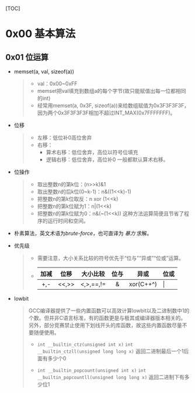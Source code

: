 <!--
 * @Author: LetMeFly
 * @Date: 2021-07-26 16:07:50
 * @LastEditors: LetMeFly
 * @LastEditTime: 2021-07-26 16:45:16
-->

[TOC]

# 0x00 基本算法

## 0x01 位运算

+ memset(a, val, sizeof(a))
  > + val：0x00~0xFF
  > + memset把val填充到数组a的每个字节(故只能赋值出每一位都相同的int)
  > + 经常用memset(a, 0x3F, sizeof(a))来给数组赋值为0x3F3F3F3F，因为两个0x3F3F3F3F相加不超过INT_MAX(0x7FFFFFFF)。

+ 位移
  > + 左移：低位补0高位舍弃
  > + 右移：
  >   + 算术右移：低位舍弃，高位以符号位填充
  >   + 逻辑右移：低位舍弃，高位补0
  >   一般都默认算术右移。

+ 位操作
  > + 取出整数n的第k位：(n>>k)&1
  > + 取出整数n的后k位(0~k-1)：n&((1<<k)-1)
  > + 把整数n的第k位取反：n xor (1<<k)
  > + 把整数n的第k位赋为1：n\|(1<<k)
  > + 把整数n的第k位赋为0：n&(~(1<<k))
  这种方法运算简便且节省了程序的运行时间和空间。

+ 朴素算法，英文术语为*brute-force*，也可直译为 *暴力* 求解。

+ 优先级
  > + 需要注意，大小关系比较的符号优先于“位与”“异或”“位或”运算。
  >
  > + | 加减  |  位移  | 大小比较 | 位与 | 异或 | 位或 |
  >   | :--: | :--: | :--: | :--: | :--: | ---- |
  >   | +,-   | <<,>>  | <,>,==,!= | & | xor(C++^) | \| |

+ lowbit
  > GCC编译器提供了一些内置函数可以高效计算lowbit以及二进制数中1的个数。但并非C语言标准，有的函数更是与极其或编译器版本相关的。另外，部分竞赛禁止使用下划线开头的库函数，故这些内置函数尽量不要随便使用。
  > + ```int __builtin_ctz(unsigned int x)```
  >   ```int __builtin_ctzll(unsigned long long x)```
  >   返回二进制最后一个1后面有多少个0
  >  
  > + ```int __builtin_popcount(unsigned int x)```
  >   ```int __builtin_popcountll(unsigned long long x)```
  >   返回二进制下有多少位1